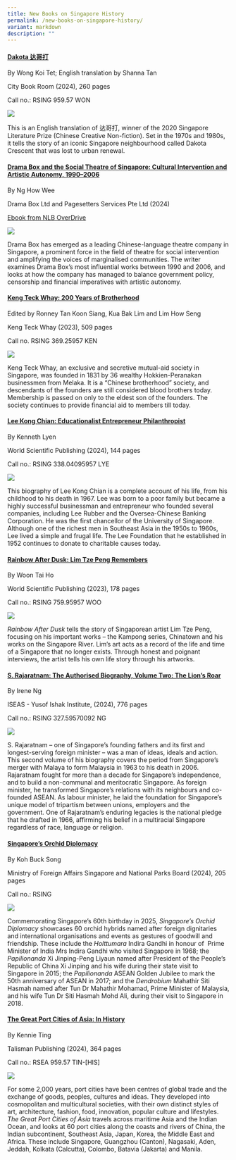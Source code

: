 ```yaml
---
title: New Books on Singapore History
permalink: /new-books-on-singapore-history/
variant: markdown
description: ""
---
```

#### **[Dakota 达哥打 ](https://eservice.nlb.gov.sg/redir/itemdetails?bid=300045968)**
By Wong Koi Tet; English translation by Shanna Tan

City Book Room (2024), 260 pages

Call no.: RSING 959.57 WON  


![](/images/Vol%2020%20Issue%203/New%20Books/books_dakota.jpg)


This is an English translation of 达哥打, winner of the 2020 Singapore Literature Prize (Chinese Creative Non-fiction). Set in the 1970s and 1980s, it tells the story of an iconic Singapore neighbourhood called Dakota Crescent that was lost to urban renewal.



#### **[Drama Box and the Social Theatre of Singapore: Cultural Intervention and Artistic Autonomy, 1990–2006](https://eservice.nlb.gov.sg/redir/itemdetails?bid=300060744)**

By Ng How Wee

Drama Box Ltd and Pagesetters Services Pte Ltd (2024)

[Ebook from NLB OverDrive](https://nlb.overdrive.com/media/10555679)


![](/images/Vol%2020%20Issue%203/New%20Books/books_drama.jpg)


Drama Box has emerged as a leading Chinese-language theatre company in Singapore, a prominent force in the field of theatre for social intervention and amplifying the voices of marginalised communities. The writer examines Drama Box’s most influential works between 1990 and 2006, and looks at how the company has managed to balance government policy, censorship and financial imperatives with artistic autonomy.


#### **[Keng Teck Whay: 200 Years of Brotherhood ](https://eservice.nlb.gov.sg/redir/itemdetails?bid=300056090)**
Edited by Ronney Tan Koon Siang, Kua Bak Lim and Lim How Seng

Keng Teck Whay (2023), 509 pages

Call no. RSING 369.25957 KEN 


![](/images/Vol%2020%20Issue%203/New%20Books/books_keng.jpg)

 
Keng Teck Whay, an exclusive and secretive mutual-aid society in Singapore, was founded in 1831 by 36 wealthy Hokkien-Peranakan businessmen from Melaka. It is a “Chinese brotherhood” society, and descendants of the founders are still considered blood brothers today. Membership is passed on only to the eldest son of the founders. The society continues to provide financial aid to members till today.



#### **[Lee Kong Chian: Educationalist Entrepreneur Philanthropist](https://eservice.nlb.gov.sg/redir/itemdetails?bid=300062932)**
By Kenneth Lyen

World Scientific Publishing (2024), 144 pages

Call no.: RSING 338.04095957 LYE 



![](/images/Vol%2020%20Issue%203/New%20Books/books_lee.jpg)


This biography of Lee Kong Chian is a complete account of his life, from his childhood to his death in 1967. Lee was born to a poor family but became a highly successful businessman and entrepreneur who founded several companies, including Lee Rubber and the Oversea-Chinese Banking Corporation. He was the first chancellor of the University of Singapore. Although one of the richest men in Southeast Asia in the 1950s to 1960s, Lee lived a simple and frugal life. The Lee Foundation that he established in 1952 continues to donate to charitable causes today.



#### **[Rainbow After Dusk: Lim Tze Peng Remembers ](https://eservice.nlb.gov.sg/redir/itemdetails?bid=300062932)**

By Woon Tai Ho

World Scientific Publishing (2023), 178 pages

Call no.: RSING 759.95957 WOO


![](/images/Vol%2020%20Issue%203/New%20Books/books_rainbow.jpg)

_Rainbow After Dusk_ tells the story of Singaporean artist Lim Tze Peng, focusing on his important works – the Kampong series, Chinatown and his works on the Singapore River. Lim’s art acts as a record of the life and time of a Singapore that no longer exists. Through honest and poignant interviews, the artist tells his own life story through his artworks.



#### **[S. Rajaratnam: The Authorised Biography, Volume Two: The Lion’s Roar](https://eservice.nlb.gov.sg/redir/itemdetails?bid=300059306)**
By Irene Ng 

ISEAS - Yusof Ishak Institute, (2024), 776 pages

Call no.: RSING 327.59570092 NG 
 

![](/images/Vol%2020%20Issue%203/New%20Books/books_rajaratnam.jpg)

S. Rajaratnam – one of Singapore’s founding fathers and its first and longest-serving foreign minister – was a man of ideas, ideals and action. This second volume of his biography covers the period from Singapore’s merger with Malaya to form Malaysia in 1963 to his death in 2006. Rajaratnam fought for more than a decade for Singapore’s independence, and to build a non-communal and meritocratic Singapore. As foreign minister, he transformed Singapore’s relations with its neighbours and co-founded ASEAN. As labour minister, he laid the foundation for Singapore’s unique model of tripartism between unions, employers and the government. One of Rajaratnam’s enduring legacies is the national pledge that he drafted in 1966, affirming his belief in a multiracial Singapore regardless of race, language or religion.



#### **[Singapore’s Orchid Diplomacy](https://eservice.nlb.gov.sg/redir/itemdetails?bid=3000039725)**
By Koh Buck Song

Ministry of Foreign Affairs Singapore and National Parks Board (2024), 205 pages

Call no.: RSING 


![](/images/Vol%2020%20Issue%203/New%20Books/books_orchid.jpg)

 

Commemorating Singapore’s 60th birthday in 2025, _Singapore’s Orchid Diplomacy_ showcases 60 orchid hybrids named after foreign dignitaries and international organisations and events as gestures of goodwill and friendship. These include the _Holttumara_ Indira Gandhi in honour of  Prime Minister of India Mrs Indira Gandhi who visited Singapore in 1968; the _Papilionanda_ Xi Jinping-Peng Liyaun named after President of the People’s Republic of China Xi Jinping and his wife during their state visit to Singapore in 2015; the _Papilionanda_ ASEAN Golden Jubilee to mark the 50th anniversary of ASEAN in 2017; and the _Dendrobium_ Mahathir Siti Hasmah named after Tun Dr Mahathir Mohamad, Prime Minister of Malaysia, and his wife Tun Dr Siti Hasmah Mohd Ali, during their visit to Singapore in 2018.





#### **[The Great Port Cities of Asia: In History](https://eservice.nlb.gov.sg/redir/itemdetails?bid=300037595)**
By Kennie Ting 

Talisman Publishing (2024), 364 pages

Call no.: RSEA 959.57 TIN-[HIS]



![](/images/Vol%2020%20Issue%203/New%20Books/books_port.jpg)


For some 2,000 years, port cities have been centres of global trade and the exchange of goods, peoples, cultures and ideas. They developed into cosmopolitan and multicultural societies, with their own distinct styles of art, architecture, fashion, food, innovation, popular culture and lifestyles. _The Great Port Cities of Asia_ travels across maritime Asia and the Indian Ocean, and looks at 60 port cities along the coasts and rivers of China, the Indian subcontinent, Southeast Asia, Japan, Korea, the Middle East and Africa. These include Singapore, Guangzhou (Canton), Nagasaki, Aden, Jeddah, Kolkata (Calcutta), Colombo, Batavia (Jakarta) and Manila.



